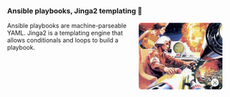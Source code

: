 ### Ansible playbooks, Jinga2 templating 👋
<img src="https://github.com/sdncoder/sdncoder/blob/main/missle.png" width="200" align="right"/>
Ansible playbooks are machine-parseable YAML.  
Jinga2 is a templating engine that allows conditionals and loops to build a playbook.



<!--
**sdncoder/sdncoder** is a ✨ _special_ ✨ repository because its `README.md` (this file) appears on your GitHub profile.

are some ideas to get you started:

- 🔭 I’m currently working on ...
- 🌱 I’m currently learning ...
- 👯 I’m looking to collaborate on ...
- 🤔 I’m looking for help with ...
- 💬 Ask me about ...
- 📫 How to reach me: ...
- 😄 Pronouns: ...
- ⚡ Fun fact: ...
-->
